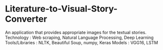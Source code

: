 # Literature-to-Visual-Story-Converter
An application that provides appropriate images for the textual stories.
Technology : Web scraping, Natural Language Processing, Deep Learning
Tools/Libraries : NLTK, Beautiful Soup, numpy, Keras
Models : VGG16, LSTM 
